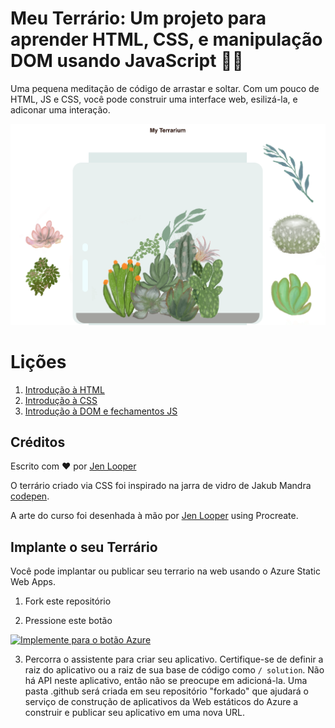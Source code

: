# Meu Terrário: Um projeto para aprender HTML, CSS, e manipulação  DOM usando JavaScript 🌵🌱

Uma pequena meditação de código de arrastar e soltar. Com um pouco de HTML, JS e CSS, você pode construir uma interface web, esilizá-la, e adiconar uma interação.

![Meu Terrário](../images/screenshot_gray.png)

# Lições

1. [Introdução à HTML](../1-intro-to-html/translations/README.pt-BR.md)
2. [Introdução à CSS](../2-intro-to-css/README.md)
3. [Introdução à DOM e fechamentos JS](../3-intro-to-DOM-and-closures/README.md)

## Créditos

Escrito com ♥️  por [Jen Looper](https://www.twitter.com/jenlooper)

O terrário criado via CSS foi inspirado na jarra de vidro de Jakub Mandra [codepen](https://codepen.io/Rotarepmi/pen/rjpNZY).

A arte do curso foi desenhada à mão por [Jen Looper](http://jenlooper.com) using Procreate.

## Implante o seu Terrário

Você pode implantar ou publicar seu terrario na web usando o Azure Static Web Apps.

1. Fork este repositório

2. Pressione este botão

[![Implemente para  o botão Azure](https://aka.ms/deploytoazurebutton)](https://portal.azure.com/?feature.customportal=false&WT.mc_id=academic-13441-cxa#create/Microsoft.StaticApp)

3. Percorra o assistente para criar seu aplicativo. Certifique-se de definir a raiz do aplicativo ou a raiz de sua base de código como `/ solution`. Não há API neste aplicativo, então não se preocupe em adicioná-la. Uma pasta .github será criada em seu repositório "forkado" que ajudará o serviço de construção de aplicativos da Web estáticos do Azure a construir e publicar seu aplicativo em uma nova URL.
